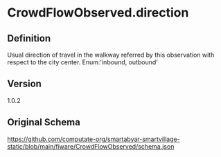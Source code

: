 # CrowdFlowObserved.direction

## Definition
Usual direction of travel in the walkway referred by this observation with respect to the city center. Enum:'inbound, outbound'

## Version
1.0.2

## Original Schema
https://github.com/computate-org/smartabyar-smartvillage-static/blob/main/fiware/CrowdFlowObserved/schema.json
